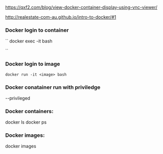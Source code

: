 https://qxf2.com/blog/view-docker-container-display-using-vnc-viewer/

http://realestate-com-au.github.io/intro-to-docker/#1

### Docker login to container
``
docker exec -it <mycontainer> bash  

``
### Docker login to image
``
docker run -it <image> bash  
``
### Docker conatainer run with priviledge
--privileged
  
### Docker containers:
docker ls
docker ps

### Docker images:
docker images
